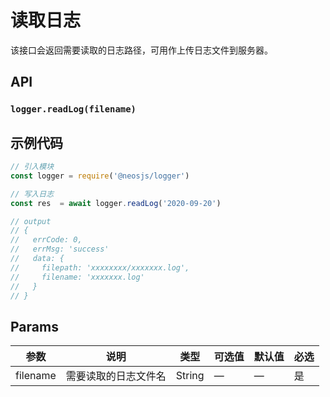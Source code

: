 # 读取日志 <BadgeTip text="异步" type="green"></BadgeTip>
该接口会返回需要读取的日志路径，可用作上传日志文件到服务器。

## API

### `logger.readLog(filename)`
### 

## 示例代码

```js
// 引入模块
const logger = require('@neosjs/logger')

// 写入日志
const res  = await logger.readLog('2020-09-20')

// output
// {
//   errCode: 0,
//   errMsg: 'success'
//   data: {
//     filepath: 'xxxxxxxx/xxxxxxx.log',
//     filename: 'xxxxxxx.log'
//   }
// }
```

## Params

| 参数                        | 说明                       | 类型   | 可选值          | 默认值       | 必选  |
| --------------------------- | -------------------------- | ------ | --------------- | ------------ |------------ |
| filename               | 需要读取的日志文件名           | String | —               | —            | 是 |
